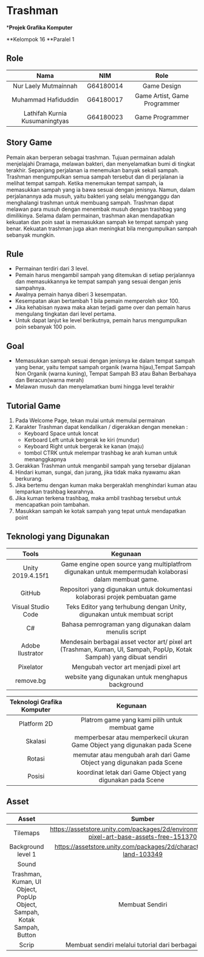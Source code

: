 # Trashman
***Projek Grafika Komputer**

**Kelompok 16
**Paralel 1


## Role

**Nama**|**NIM**|**Role**
:-----:|:-----: |:-----:
Nur Laely Mutmainnah | G64180014| Game Design
Muhammad Hafiduddin | G64180017 | Game Artist, Game Programmer
Lathifah Kurnia Kusumaningtyas | G64180023 | Game Programmer


## Story Game
Pemain akan berperan sebagai trashman. Tujuan permainan adalah menjelajahi Dramaga, melawan bakteri, dan menyelamatkan bumi di tingkat terakhir. Sepanjang perjalanan ia menemukan banyak sekali sampah. Trashman mengumpulkan semua sampah tersebut dan di perjalanan ia melihat tempat sampah. Ketika menemukan tempat sampah, ia memasukkan sampah yang ia bawa sesuai dengan jenisnya. Namun, dalam perjalanannya ada musuh, yaitu bakteri yang selalu mengganggu dan menghalangi trashman untuk membuang sampah. Trashman dapat melawan para musuh dengan menembak musuh dengan trashbag yang dimilikinya. Selama dalam permainan, trashman akan mendapatkan kekuatan dan poin saat ia memasukkan sampah ke tempat sampah yang benar. Kekuatan trashman juga akan meningkat  bila mengumpulkan sampah sebanyak mungkin.


## Rule
- Permainan terdiri dari 3 level. 
- Pemain harus mengambil sampah yang ditemukan di setiap perjalannya dan memasukkannya ke tempat sampah yang sesuai dengan jenis sampahnya.
- Awalnya pemain hanya diberi 3 kesempatan.
- Kesempatan akan bertambah 1 bila pemain memperoleh skor 100.
- Jika kehabisan nyawa maka akan terjadi game over dan pemain harus mengulang tingkatan  dari level pertama.
- Untuk dapat lanjut ke level berikutnya, pemain harus mengumpulkan poin sebanyak 100 poin. 

## Goal
- Memasukkan sampah sesuai dengan jenisnya ke dalam tempat sampah yang benar, yaitu tempat sampah organik (warna hijau),Tempat Sampah Non Organik (warna kuning), Tempat Sampah B3 atau Bahan Berbahaya dan Beracun(warna merah)
- Melawan musuh dan menyelamatkan bumi hingga level terakhir

## Tutorial Game
1. Pada Welcome Page, tekan mulai untuk memulai permainan
2. Karakter Trashman dapat kendalikan / digerakkan dengan menekan :
	- Keyboard Space untuk loncat
	- Kerboard Left untuk bergerak ke kiri (mundur)
	- Keyboard Right untuk bergerak ke kanan (maju)
	- tombol CTRK untuk melempar trashbag ke arah kuman untuk menanggkapnya
3. Gerakkan Trashman untuk menganbil sampah yang tersebar dijalanan
4. Hindari kuman, sungai, dan jurang, jika tidak maka nyawamu akan berkurang.
5. Jika bertemu dengan kuman maka bergeraklah menghindari kuman atau lemparkan trashbag kearahnya.
6. Jika kuman terkena trashbag, maka ambil trashbag tersebut untuk mencapatkan poin tambahan.
7. Masukkan sampah ke kotak sampah yang tepat untuk mendapatkan point

## Teknologi yang Digunakan

**Tools** | **Kegunaan**
:-----:|:-----:
Unity 2019.4.15f1 | Game engine open source yang multiplatfrom digunakan untuk mempermudah kolaborasi dalam membuat game.
GitHub | Repositori yang digunakan untuk dokumentasi kolaborasi projek pembuatan game 
Visual Studio Code | Teks Editor yang terhubung dengan Unity, digunakan untuk membuat script 
C#| Bahasa pemrograman yang digunakan dalam menulis script
Adobe Ilustrator | Mendesain berbagai asset vector art/ pixel art (Trashman, Kuman, UI, Sampah, PopUp, Kotak Sampah) yang dibuat sendiri
Pixelator | Mengubah vector art menjadi pixel art
remove.bg | website yang digunakan untuk menghapus background


**Teknologi Grafika Komputer** | **Kegunaan**
:-----:|:-----:
Platform 2D | Platrom game yang kami pilih untuk membuat game 
Skalasi | memperbesar atau memperkecil ukuran Game Object yang digunakan pada Scene
Rotasi | memutar atau mengubah arah dari Game Object yang digunakan pada Scene
Posisi | koordinat letak dari Game Object yang digunakan pada Scene




## Asset
**Asset**| **Sumber**
:-----:|:-----:
Tilemaps | https://assetstore.unity.com/packages/2d/environments/nature-pixel-art-base-assets-free-151370
Background level 1 | https://assetstore.unity.com/packages/2d/characters/sunny-land-103349
Sound | 
Trashman, Kuman, UI Object, PopUp Object, Sampah, Kotak Sampah, Button| Membuat Sendiri
Scrip | Membuat sendiri melalui tutorial dari berbagai sumber


